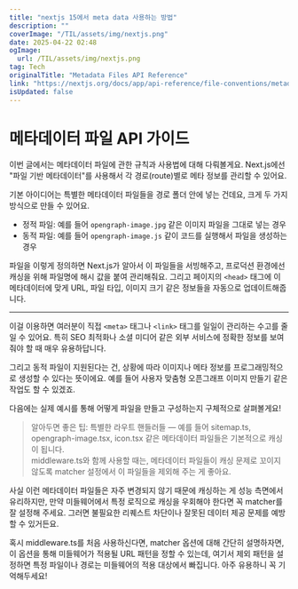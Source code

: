 ```yaml
---
title: "nextjs 15에서 meta data 사용하는 방법"
description: ""
coverImage: "/TIL/assets/img/nextjs.png"
date: 2025-04-22 02:48
ogImage: 
  url: /TIL/assets/img/nextjs.png
tag: Tech
originalTitle: "Metadata Files API Reference"
link: "https://nextjs.org/docs/app/api-reference/file-conventions/metadata"
isUpdated: false
---
```



# 메타데이터 파일 API 가이드

이번 글에서는 메타데이터 파일에 관한 규칙과 사용법에 대해 다뤄볼게요. Next.js에선 "파일 기반 메타데이터"를 사용해서 각 경로(route)별로 메타 정보를 관리할 수 있어요.

기본 아이디어는 특별한 메타데이터 파일들을 경로 폴더 안에 넣는 건데요, 크게 두 가지 방식으로 만들 수 있어요.

- 정적 파일: 예를 들어 `opengraph-image.jpg` 같은 이미지 파일을 그대로 넣는 경우
- 동적 파일: 예를 들어 `opengraph-image.js` 같이 코드를 실행해서 파일을 생성하는 경우

파일을 이렇게 정의하면 Next.js가 알아서 이 파일들을 서빙해주고, 프로덕션 환경에선 캐싱을 위해 파일명에 해시 값을 붙여 관리해줘요. 그리고 페이지의 `<head>` 태그에 이 메타데이터에 맞게 URL, 파일 타입, 이미지 크기 같은 정보들을 자동으로 업데이트해줍니다.

---

이걸 이용하면 여러분이 직접 `<meta>` 태그나 `<link>` 태그를 일일이 관리하는 수고를 줄일 수 있어요. 특히 SEO 최적화나 소셜 미디어 같은 외부 서비스에 정확한 정보를 보여줘야 할 때 매우 유용하답니다. 

그리고 동적 파일이 지원된다는 건, 상황에 따라 이미지나 메타 정보를 프로그래밍적으로 생성할 수 있다는 뜻이에요. 예를 들어 사용자 맞춤형 오픈그래프 이미지 만들기 같은 작업도 할 수 있겠죠.

다음에는 실제 예시를 통해 어떻게 파일을 만들고 구성하는지 구체적으로 살펴볼게요!

<!-- TIL 수평 -->
<ins class="adsbygoogle"
     style="display:block"
     data-ad-client="ca-pub-4877378276818686"
     data-ad-slot="1549334788"
     data-ad-format="auto"
     data-full-width-responsive="true"></ins>
<script>
(adsbygoogle = window.adsbygoogle || []).push({});
</script>

> 알아두면 좋은 팁:
특별한 라우트 핸들러들 — 예를 들어 sitemap.ts, opengraph-image.tsx, icon.tsx 같은 메타데이터 파일들은 기본적으로 캐싱이 됩니다.  
middleware.ts와 함께 사용할 때는, 메타데이터 파일들이 캐싱 문제로 꼬이지 않도록 matcher 설정에서 이 파일들을 제외해 주는 게 좋아요.

사실 이런 메타데이터 파일들은 자주 변경되지 않기 때문에 캐싱하는 게 성능 측면에서 유리하지만, 만약 미들웨어에서 특정 로직으로 캐싱을 우회해야 한다면 꼭 matcher를 잘 설정해 주세요. 그러면 불필요한 리퀘스트 차단이나 잘못된 데이터 제공 문제를 예방할 수 있거든요.

혹시 middleware.ts를 처음 사용하신다면, matcher 옵션에 대해 간단히 설명하자면, 이 옵션을 통해 미들웨어가 적용될 URL 패턴을 정할 수 있는데, 여기서 제외 패턴을 설정하면 특정 파일이나 경로는 미들웨어의 적용 대상에서 빠집니다. 아주 유용하니 꼭 기억해두세요!